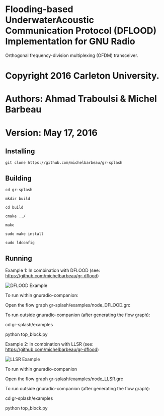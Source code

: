 #  Flooding-based UnderwaterAcoustic Communication Protocol (DFLOOD) Implementation for GNU Radio

Orthogonal frequency-division multiplexing (OFDM) transceiver.

# Copyright 2016 Carleton University.
# Authors: Ahmad Traboulsi & Michel Barbeau
# Version: May 17, 2016

## Installing 

`git clone https://github.com/michelbarbeau/gr-splash`

## Building


```
cd gr-splash

mkdir build

cd build 

cmake ../

make

sudo make install

sudo ldconfig

```

## Running

Example 1: In combination with DFLOOD (see: https://github.com/michelbarbeau/gr-dflood)

![DFLOOD Example](https://github.com/michelbarbeau/gr-splash/blob/master/node_DFLOOD.png)

To run within gnuradio-companion:

Open the flow graph  gr-splash/examples/node_DFLOOD.grc

To run outside gnuradio-companion (after generating the flow graph):

cd gr-splash/examples

python top_block.py

Example 2: In combination with LLSR (see: https://github.com/michelbarbeau/gr-dflood)

![LLSR Example](https://github.com/michelbarbeau/gr-splash/blob/master/node_LLSR.png)

To run within gnuradio-companion 

Open the flow graph  gr-splash/examples/node_LLSR.grc

To run outside gnuradio-companion (after generating the flow graph):

cd gr-splash/examples

python top_block.py
